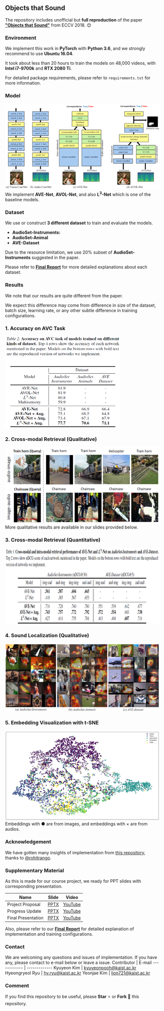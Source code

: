 ## Objects that Sound
The repository includes unofficial but **full reproduction** of the paper [**"Objects that Sound"**](https://arxiv.org/pdf/1712.06651.pdf) from ECCV 2018. :blush:

### Environment
We implement this work in **PyTorch** with **Python 3.6**, and we strongly recommend to use **Ubuntu 16.04**.

It took about less than 20 hours to train the models on 48,000 videos, with **Intel i7-9700k** and **RTX 2080 Ti**.

For detailed package requirements, please refer to `requirements.txt` for more information.

### Model
![model](material/models.png)
We implement **AVE-Net**, **AVOL-Net**, and also **L<sup>3</sup>-Net** which is one of the baseline models.

### Dataset
We use or construct **3 different dataset** to train and evaluate the models.
- **AudioSet-Instruments:**
- **AudioSet-Animal** 
- **AVE-Dataset**

Due to the resource limitation, we use 20% subset of **AudioSet-Instruments** suggested in the paper.

Please refer to [**Final Report**](material/CS570_Final_Report_Team7.pdf) for more detailed explanations about each dataset.

### Results

We note that our results are quite different from the paper.

We expect this difference may come from difference in size of the dataset, batch size, learning rate, or any other subtle difference in training configurations.

### 1. Accuracy on AVC Task
<img src="material/avc-task.png" width="375" height="300">

### 2. Cross-modal Retrieval (Qualitative)
<img src="material/cross-modal.png" width="540" height="250">
More qualitative results are available in our slides provided below.

### 3. Cross-modal Retrieval (Quantitative)
<img src="material/ndcg.png" width="900" height="250">

### 4. Sound Localization (Qualitative)
<img src="material/localization.png">

### 5. Embedding Visualization with t-SNE
<img src="material/tsne.png">
Embeddings with ● are from images, and embeddings with × are from audios.

### Acknowledgement
We have gotten many insights of implementation from [this repository](https://github.com/rohitrango/objects-that-sound), thanks to [@rohitrango](https://github.com/rohitrango).

### Supplementary Material

As this is made for our course project, we ready for PPT slides with corresponding presentation.

Name | Slide | Video
------------ | ------------- | ------------
Project Proposal | [PPTX](material/CS570_Project_Proposal.pptx) | [YouTube](https://www.youtube.com/watch?v=1aolFeAR9tE)
Progress Update | [PPTX](material/CS570_Progress_Update_Team7.pptx) | [YouTube](https://www.youtube.com/watch?v=JHKSmgU78Hk&t=1s)
Final Presentation | [PPTX](material/CS570_Final_Presentation_Team7.pptx) | [YouTube](https://www.youtube.com/watch?v=WuVhhyqgT6U&t=433s)

Also, please refer to our [**Final Report**](material/CS570_Final_Report_Team7.pdf) for detailed explanation of implementation and training configurations.

### Contact
We are welcoming any questions and issues of implementation. If you have any, please contact to e-mail below or leave a issue.
Contributor | E-mail
------------ | -------------
Kyuyeon Kim | kyuyeonpooh@kaist.ac.kr
Hyeongryeol Ryu | hy.ryu@kaist.ac.kr
Yeonjae Kim | lion721@kaist.ac.kr

### Comment
If you find this repository to be useful, please **Star** :star: or **Fork** :fork_and_knife: this repository.
